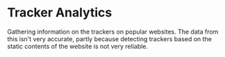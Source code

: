# Tracker Analytics
Gathering information on the trackers on popular websites. The data from this isn't very accurate, partly because detecting trackers based on the static contents of the website is not very reliable.
